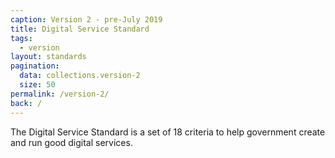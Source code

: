 ```yaml
---
caption: Version 2 - pre-July 2019
title: Digital Service Standard
tags:
  - version
layout: standards
pagination:
  data: collections.version-2
  size: 50
permalink: /version-2/
back: /
---
```


The Digital Service Standard is a set of 18 criteria to help government create and run good digital services.
